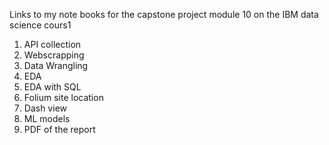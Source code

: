Links to my note books for the capstone project module 10 on the IBM data science cours1
1) API collection
2) Webscrapping
3) Data Wrangling
4) EDA
5) EDA with SQL
6) Folium site location
7) Dash view
8) ML models
9) PDF of the report

